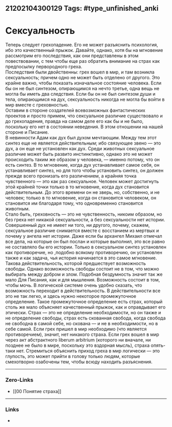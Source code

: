 21202104300129
Tags: #type_unfinished_anki 
---
# Сексуальность

Теперь следует грехопадение. Его не может разъяснить психология, ибо это качественный прыжок. Давайте, однако, хотя бы на мгновение рассмотрим его последствия, как они представлены в этом повествовании, с тем чтобы еще раз обратить внимание на страх как предпосылку первородного греха.<br>Последствия были двойственны: грех вошел в мир, и там возникла сексуальность; причем одно не может быть отделено от другого. Это крайне важно, чтобы показать изначальное состояние человека. Если бы он не был синтезом, опирающимся на нечто третье, одна вещь не могла бы иметь два следствия. Если бы он не был синтезом души и тела, опирающимся на дух, сексуальность никогда не могла бы войти в мир вместе с греховностью.<br>Оставим в стороне создателей всевозможных фантастических проектов и просто примем, что сексуальное различие существовало и до грехопадения, правда на самом деле его как бы и не было, поскольку его нет в состоянии неведения. В этом отношении на нашей стороне и Писание.<br>В невинности Адам как дух был духом мечтающим. Между тем этот синтез еще не является действительным; ибо связующее звено — это дух, а он еще не установлен как дух. Среди животных сексуальное различие может быть развито инстинктивно, однако это не может происходить таким же образом у человека, — именно потому, что он есть синтез. В то мгновение, когда дух устанавливает самое себя, он устанавливает синтез, но для того чтобы установить синтез, он должен прежде всего пронизать его различением, а крайняя точка чувственного — это как раз сексуальное. Человек может достигнуть этой крайней точки только в то мгновение, когда дух становится действительным. До этого времени он не зверь, но, собственно, и не человек; только в то мгновение, когда он становится человеком, он становится им благодаря тому, что одновременно становится животным.<br>Стало быть, греховность — это не чувственность, никоим образом, но без греха нет никакой сексуальности, а без сексуальности нет истории. Совершенный дух не имеет ни того, ни другого, почему, скажем, сексуальное различие снимается вместе с восстанием из мертвых и почему у ангела нет истории. Даже если бы архангел Михаил отмечал все дела, на которые он был послан и которые выполнил, это все равно не составляло бы его истории. Только в сексуальном синтез установлен как противоречие, но ,подобно всякому противоречию, он установлен также и как задача, чья история начинается в это самое мгновение. Такова действительность, которой предшествует возможность свободы. Однако возможность свободы состоит не в том, что можно выбирать между добром и злом. Подобная бездумность значит так же мало Для Писания, как и для мышления. Возможность состоит в том, чтобы мочь. В логической системе очень удобно сказать, что возможность переходит в действительность. В действительности все это не так легко, и здесь нужно некоторое промежуточное определение. Такое промежуточное определение есть страх, который столь же мало объясняет качественный прыжок, как и оправдывает его этически. Страх — это не определение необходимости, но он также и не определение свободы, страх есть скованная свобода, когда свобода не свободна в самой себе, но скована — и не в необходимости, но в себе самой. Если грех пришел в мир необходимо (что является противоречием), значит, нет никакого страха. Если грех вошел в мир через акт абстрактного liberum arbitrium (которого ни вначале, ни позднее не было в мире, поскольку это вздорная мысль), страха опять-таки нет. Стремиться объяснить приход греха в мир логически — это глупость, это может прийти в голову только людям, которые смехотворно озабочены тем, чтобы всюду находить разъяснения.

---
### Zero-Links
- [[00 Понятие страха]]
---
### Links
-